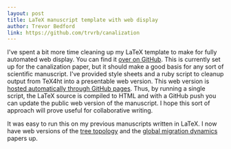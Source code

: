 ```yaml
---
layout: post
title: LaTeX manuscript template with web display
author: Trevor Bedford
link: https://github.com/trvrb/canalization
---
```


I've spent a bit more time cleaning up my LaTeX template to make for fully automated web display.  You can find it [over on GitHub](https://github.com/trvrb/canalization). This is currently set up for the canalization paper, but it should make a good basis for any sort of scientific manuscript.  I've provided style sheets and a ruby script to cleanup output from TeX4ht into a presentable web version.  This web version is [hosted automatically through GitHub pages](http://trvrb.github.com/canalization/).  Thus, by running a single script, the LaTeX source is compiled to HTML and with a GitHub push you can update the public web version of the manuscript.  I hope this sort of approach will prove useful for collaborative writing.  

It was easy to run this on my previous manuscripts written in LaTeX.  I now have web versions of the [tree topology](/tree_topology/) and the [global migration dynamics](/migration_dynamics/) papers up.

